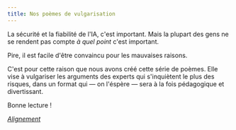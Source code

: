 ```yaml
---
title: Nos poèmes de vulgarisation
---
```


La sécurité et la fiabilité de l'IA, c'est important.
Mais la plupart des gens ne se rendent pas compte _à quel point_ c'est important.

Pire, il est facile d'être convaincu pour les mauvaises raisons.

C'est pour cette raison que nous avons créé cette série de poèmes. Elle vise à vulgariser les arguments des experts qui s'inquiètent le plus des risques, dans un format qui — on l'éspère — sera à la fois pédagogique et divertissant.

Bonne lecture !

[_Alignement_](./alignement.html)
